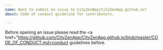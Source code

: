 ```yaml
---
name: Want to submit an issue to CityZenApp/CityZenApp.github.io?
about: Code of conduct guideline for contributors.

---
```


Before opening an issue please read the <a href="https://github.com/CityZenApp/CityZenApp.github.io/blob/master/CODE_OF_CONDUCT.md>conduct</a> guidelines before.
